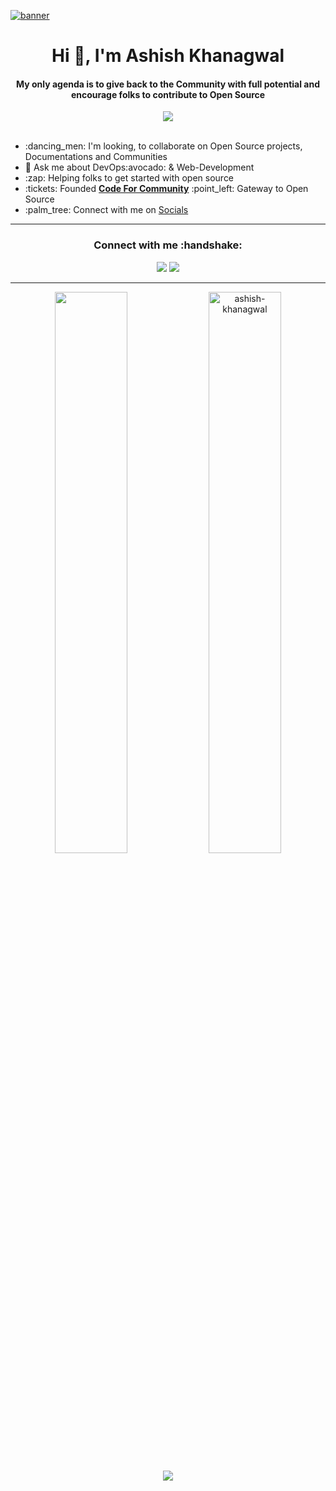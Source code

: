 <a href="https://t.co/fEjySoMSSC"> ![banner](https://user-images.githubusercontent.com/75534912/189037194-56974a3a-8ec1-4482-9a3b-9b035f66ed0e.png) </a>
<h1 align="center">Hi 👋, I'm Ashish Khanagwal</h1>
<div align="center">
   <h4> My only agenda is to give back to the <b>Community</b> with full potential and encourage folks to contribute to <b>Open Source</b></h4>   <img src="https://badges.frapsoft.com/os/v1/open-source.svg?v=103"/>
</div>
<br>
<ul>
    <li>:dancing_men: I'm looking, to collaborate on Open Source projects, Documentations and Communities</li>
    <li>💬 Ask me about DevOps:avocado:	& Web-Development</li>
    <li>:zap: Helping folks to get started with open source</li>
    <li>:tickets: Founded <a href="https://twitter.com/codeforcomm"/><b>Code For Community</b><a> :point_left: Gateway to Open Source</li>
    <li>:palm_tree: Connect with me on <a href="https://linktr.ee/Ashish_Khanagwal">Socials</a> </li>
</ul>
<hr>

<h3 align="center"><b>Connect with me</b> :handshake:</h3>

<div align="center">
<a href="https://twitter.com/iashishkhangwal"> <img src="https://img.shields.io/badge/Twitter-%231DA1F2.svg?style=for-the-badge&logo=Twitter&logoColor=white"/><a>
<a href="https://www.linkedin.com/in/ashish-khanagwal-890326213/"><img src="https://img.shields.io/badge/linkedin-%230077B5.svg?style=for-the-badge&logo=linkedin&logoColor=white"/></a>
</div>
    
<hr>

<p align="center">
<img 
    width=48% src="https://github-readme-stats.vercel.app/api?username=Ashish-Khanagwal&show_icons=true&theme=tokyonight" 
/>
<img width=48% src="https://github-readme-streak-stats.herokuapp.com/?user=ashish-khanagwal&theme=tokyonight" alt="ashish-khanagwal" />
</p>

<p align="center">
<img src="https://github-readme-stats.vercel.app/api/top-langs/?username=Ashish-Khanagwal&theme=tokyonight&layout=compact"/>
</p>
